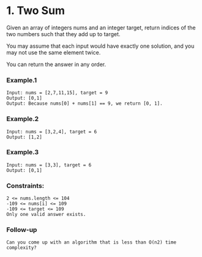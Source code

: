 # 1. Two Sum

Given an array of integers nums and an integer target, return indices of the two numbers such that they add up to target.

You may assume that each input would have exactly one solution, and you may not use the same element twice.

You can return the answer in any order.

### Example.1
```
Input: nums = [2,7,11,15], target = 9
Output: [0,1]
Output: Because nums[0] + nums[1] == 9, we return [0, 1].
```

### Example.2
```
Input: nums = [3,2,4], target = 6
Output: [1,2]
```

### Example.3
```
Input: nums = [3,3], target = 6
Output: [0,1]
```

### Constraints:
```
2 <= nums.length <= 104
-109 <= nums[i] <= 109
-109 <= target <= 109
Only one valid answer exists.
```

### Follow-up
```
Can you come up with an algorithm that is less than O(n2) time complexity?
```
